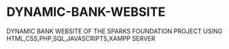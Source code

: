 # DYNAMIC-BANK-WEBSITE
DYNAMIC BANK WEBSITE OF THE SPARKS FOUNDATION PROJECT USING HTML,CSS,PHP,SQL,JAVASCRIPTS,XAMPP SERVER
